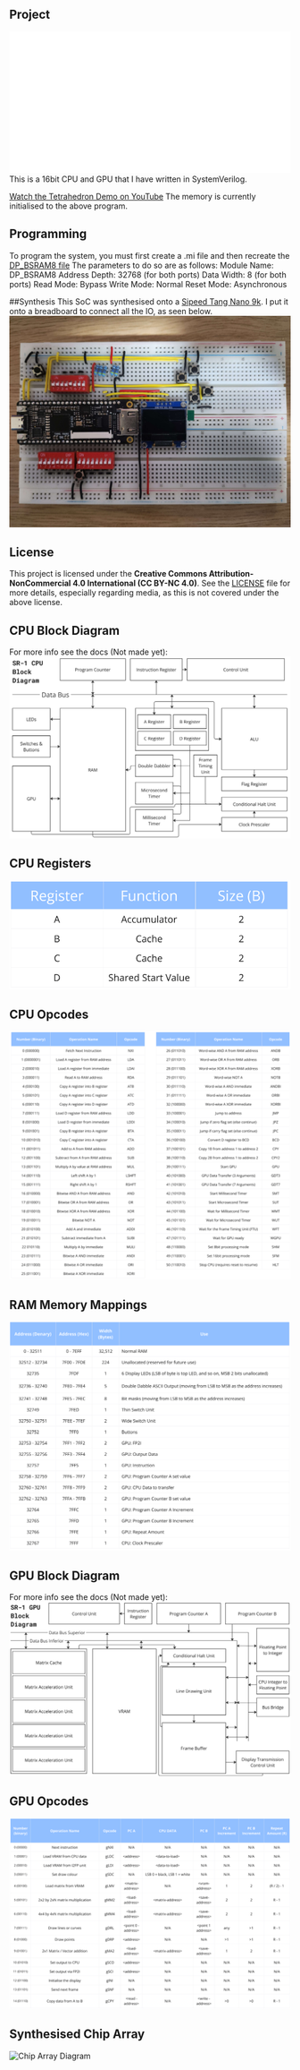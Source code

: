 ## Project
<img src="Images/Title.png" alt="SR-1 Logo">
This is a 16bit CPU and GPU that I have written in SystemVerilog.

[Watch the Tetrahedron Demo on YouTube](https://youtu.be/6NJTSfFw-bk)
The memory is currently initialised to the above program.

## Programming
To program the system, you must first create a .mi file and then recreate the [DP_BSRAM8 file](CPU/Memory/gowin_dp/dp_bsram8.v)
The parameters to do so are as follows:
Module Name: 	DP_BSRAM8
Address Depth:	32768 (for both ports)
Data Width:		8 (for both ports)
Read Mode: 		Bypass
Write Mode:		Normal
Reset Mode:		Asynchronous

##Synthesis
This SoC was synthesised onto a [Sipeed Tang Nano 9k](https://wiki.sipeed.com/hardware/en/tang/Tang-Nano-9K/Nano-9K.html).
I put it onto a breadboard to connect all the IO, as seen below.
<img src="Images/physical_circuit.jpg" alt="Physical circuit on a breadboard">

## License
This project is licensed under the **Creative Commons Attribution-NonCommercial 4.0 International (CC BY-NC 4.0)**.
See the [LICENSE](LICENSE) file for more details, especially regarding media, as this is not covered under the above license.

## CPU Block Diagram
For more info see the docs (Not made yet):
<img src="Images/cpu_block.png" alt="CPU Block Diagram">

## CPU Registers
<img src="Images/regs.png" alt="CPU Register Uses">

## CPU Opcodes
<img src="Images/cpu_opcodes.png" alt="CPU Opcode Table">

## RAM Memory Mappings
<img src="Images/RAM_MM.png" alt="RAM Memory Mapping Table">

## GPU Block Diagram
For more info see the docs (Not made yet):
<img src="Images/gpu_block.png" alt="GPU Block Diagram">

## GPU Opcodes
<img src="Images/gpu_opcodes.png" alt="GPU Opcode Table">

## Synthesised Chip Array
<img src="Images/ChipArray_v3_large.png" alt="Chip Array Diagram">